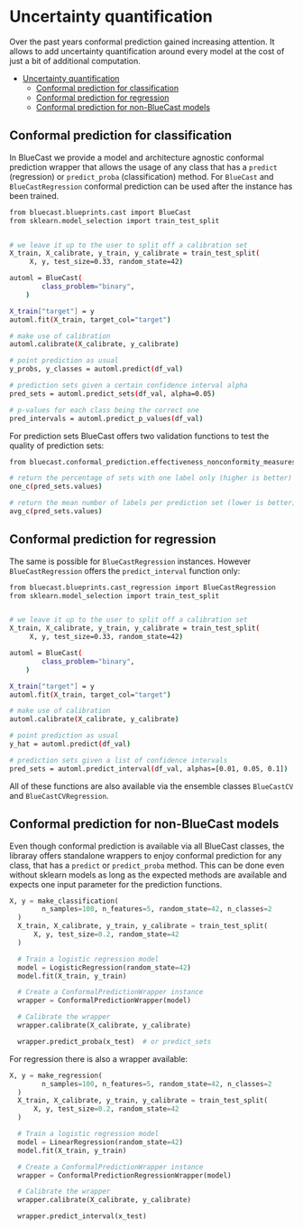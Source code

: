# Uncertainty quantification

Over the past years conformal prediction gained increasing attention. It allows to
add uncertainty quantification around every model at the cost of just a bit of
additional computation.

<!-- toc -->

* [Uncertainty quantification](#uncertainty-quantification)
  * [Conformal prediction for classification](#conformal-prediction-for-classification)
  * [Conformal prediction for regression](#conformal-prediction-for-regression)
  * [Conformal prediction for non-BlueCast models](#conformal-prediction-for-non-bluecast-models)

<!-- tocstop -->

## Conformal prediction for classification

In BlueCast we provide a model and architecture agnostic conformal prediction
wrapper that allows the usage of any class that has a `predict` (regression) or
`predict_proba` (classification) method.
For `BlueCast` and `BlueCastRegression` conformal prediction can be used after
the instance has been trained.

```sh
from bluecast.blueprints.cast import BlueCast
from sklearn.model_selection import train_test_split


# we leave it up to the user to split off a calibration set
X_train, X_calibrate, y_train, y_calibrate = train_test_split(
     X, y, test_size=0.33, random_state=42)

automl = BlueCast(
        class_problem="binary",
    )

X_train["target"] = y
automl.fit(X_train, target_col="target")

# make use of calibration
automl.calibrate(X_calibrate, y_calibrate)

# point prediction as usual
y_probs, y_classes = automl.predict(df_val)

# prediction sets given a certain confidence interval alpha
pred_sets = automl.predict_sets(df_val, alpha=0.05)

# p-values for each class being the correct one
pred_intervals = automl.predict_p_values(df_val)
```

For prediction sets BlueCast offers two validation functions to test
the quality of prediction sets:

```sh
from bluecast.conformal_prediction.effectiveness_nonconformity_measures import one_c, avg_c

# return the percentage of sets with one label only (higher is better)
one_c(pred_sets.values)

# return the mean number of labels per prediction set (lower is better)
avg_c(pred_sets.values)
```

## Conformal prediction for regression

The same is possible for `BlueCastRegression` instances. However
`BlueCastRegression` offers the `predict_interval` function only:

```sh
from bluecast.blueprints.cast_regression import BlueCastRegression
from sklearn.model_selection import train_test_split


# we leave it up to the user to split off a calibration set
X_train, X_calibrate, y_train, y_calibrate = train_test_split(
     X, y, test_size=0.33, random_state=42)

automl = BlueCast(
        class_problem="binary",
    )

X_train["target"] = y
automl.fit(X_train, target_col="target")

# make use of calibration
automl.calibrate(X_calibrate, y_calibrate)

# point prediction as usual
y_hat = automl.predict(df_val)

# prediction sets given a list of confidence intervals
pred_sets = automl.predict_interval(df_val, alphas=[0.01, 0.05, 0.1])
```

All of these functions are also available via the ensemble classes
`BlueCastCV` and `BlueCastCVRegression`.

## Conformal prediction for non-BlueCast models

Even though conformal prediction is available via all BlueCast
classes, the libraray offers standalone wrappers to enjoy conformal
prediction for any class, that has a `predict` or `predict_proba` method.
This can be done even without sklearn models as long as the expected
methods are available and expects one input parameter for the prediction
functions.

```python
X, y = make_classification(
        n_samples=100, n_features=5, random_state=42, n_classes=2
  )
  X_train, X_calibrate, y_train, y_calibrate = train_test_split(
      X, y, test_size=0.2, random_state=42
  )

  # Train a logistic regression model
  model = LogisticRegression(random_state=42)
  model.fit(X_train, y_train)

  # Create a ConformalPredictionWrapper instance
  wrapper = ConformalPredictionWrapper(model)

  # Calibrate the wrapper
  wrapper.calibrate(X_calibrate, y_calibrate)

  wrapper.predict_proba(x_test)  # or predict_sets
```

For regression there is also a wrapper available:

```python
X, y = make_regression(
        n_samples=100, n_features=5, random_state=42, n_classes=2
  )
  X_train, X_calibrate, y_train, y_calibrate = train_test_split(
      X, y, test_size=0.2, random_state=42
  )

  # Train a logistic regression model
  model = LinearRegression(random_state=42)
  model.fit(X_train, y_train)

  # Create a ConformalPredictionWrapper instance
  wrapper = ConformalPredictionRegressionWrapper(model)

  # Calibrate the wrapper
  wrapper.calibrate(X_calibrate, y_calibrate)

  wrapper.predict_interval(x_test)
```
